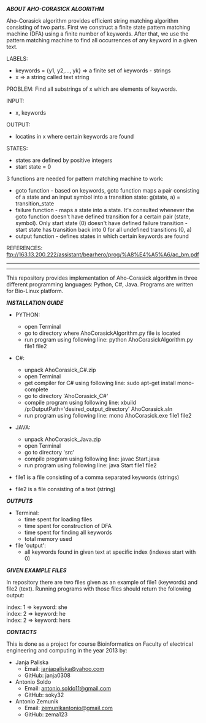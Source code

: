 ***ABOUT AHO-CORASICK ALGORITHM***

Aho-Corasick algorithm provides efficient string matching algorithm
consisting of two parts. First we construct a finite state pattern
matching machine (DFA) using a finite number of keywords. After that,
we use the pattern matching machine to find all occurrences of any
keyword in a given text.

LABELS:
- keywords = {y1, y2,..., yk} => a finite set of keywords - strings
- x => a string called text string

PROBLEM:
Find all substrings of x which are elements of keywords.

INPUT:
- x, keywords

OUTPUT:
- locatins in x where certain keywords are found

STATES:
- states are defined by positive integers 
- start state = 0

3 functions are needed for pattern matching machine to work:
- goto function - based on keywords, goto function maps a pair
    consisting of a state and an input symbol into a transition
    state: g(state, a) = transition_state
- failure function - maps a state into a state. It's consulted
    whenever the goto function doesn't have defined transition for
    a certain pair (state, symbol). Only start state (0) doesn't
    have defined failure transition - start state has transition 
    back into 0 for all undefined transitions (0, a)
- output function - defines states in which certain keywords are 
    found

REFERENCES:
ftp://163.13.200.222/assistant/bearhero/prog/%A8%E4%A5%A6/ac_bm.pdf

----------------------------------------------------------------------
----------------------------------------------------------------------


This repository provides implementation of Aho-Corasick algorithm in
three different programming languages: Python, C#, Java.
Programs are written for Bio-Linux platform.


***INSTALLATION GUIDE***
- PYTHON:
   + open Terminal
   + go to directory where AhoCorasickAlgorithm.py file is located
   + run program using following line:
      python AhoCorasickAlgorithm.py file1 file2


- C#:
   + unpack AhoCorasick_C#.zip
   + open Terminal
   + get compiler for C# using following line:
      sudo apt-get install mono-complete
   + go to directory 'AhoCorasick_C#'
   + compile program using following line:
      xbuild /p:OutputPath='desired_output_directory' AhoCorasick.sln
   + run program using following line:
      mono AhoCorasick.exe file1 file2
   


- JAVA:
   + unpack AhoCorasick_Java.zip
   + open Terminal
   + go to directory 'src'
   + compile program using following line: 
      javac Start.java
   + run program using following line:
      java Start file1 file2


- file1 is a file consisting of a comma separated keywords (strings)
- file2 is a file consisting of a text (string) 



***OUTPUTS***
- Terminal:
   + time spent for loading files
   + time spent for construction of DFA
   + time spent for finding all keywords
   + total memory used
- file 'output':
   + all keywords found in given text at specific index 
     (indexes start with 0)



***GIVEN EXAMPLE FILES***

In repository there are two files given as an example of file1 
(keywords) and file2 (text). Running programs with those files should 
return the following output:

index:       1  =>  keyword: she       
index:       2  =>  keyword: he        
index:       2  =>  keyword: hers     



***CONTACTS***

This is done as a project for course Bioinformatics on Faculty of 
electrical engineering and computing in the year 2013 by:
- Janja Paliska 
   + Email: janjapaliska@yahoo.com
   + GitHub: janja0308
- Antonio Soldo 
   + Email: antonio.soldo11@gmail.com
   + GitHub: soky32
- Antonio Zemunik 
   + Email: zemunikantonio@gmail.com
   + GitHub: zema123
